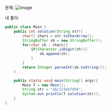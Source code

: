 문제:
![image](https://user-images.githubusercontent.com/78577071/139656609-ead34475-ec2c-45e4-99de-caab167ac52c.png)

내 풀이:
```java
public class Main {
    public int solution(String str){
        char[] chars = str.toCharArray();
        StringBuffer sb = new StringBuffer();
        for(char ch : chars){
            if(Character.isDigit(ch)){
                sb.append(ch);
            }
        }
        return Integer.parseInt(sb.toString());
    }

    public static void main(String[] args){
        Main T = new Main();
        String str = "abc123def456";
        System.out.println(T.solution(str));
    }
}

```

